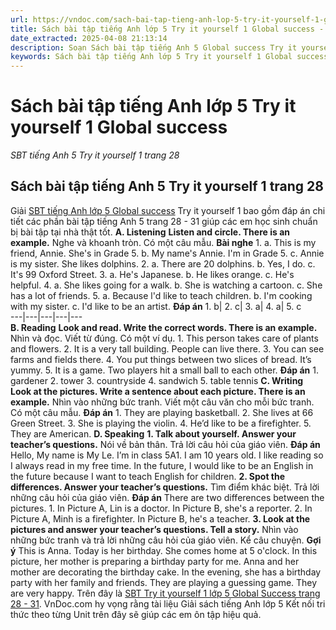```yaml
---
url: https://vndoc.com/sach-bai-tap-tieng-anh-lop-5-try-it-yourself-1-global-success-328701
title: Sách bài tập tiếng Anh lớp 5 Try it yourself 1 Global success - SBT tiếng Anh 5 Try it yourself 1 trang 28 - VnDoc.com
date_extracted: 2025-04-08 21:13:14
description: Soạn Sách bài tập tiếng Anh 5 Global success Try it yourself 1 trang 28 giúp các em dễ dàng chuẩn bị bài tập hiệu quả.
keywords: Sách bài tập tiếng Anh lớp 5 Try it yourself 1 Global success,Sách bài tập tiếng Anh 5 Try it yourself 1 Global success,Sách bài tập tiếng Anh lớp 5 Try it yourself 1,Sách bài tập tiếng Anh 5 Try it yourself 1,SBT tiếng Anh 5 Try it yourself 1 trang 28 31,sách bài tập tiếng anh lớp 5 Try it yourself 1 trang 28 31,sách bài tập tiếng anh lớp 5 global success Try it yourself 1,sách bài tập tiếng anh 5 global success Try it yourself 1
---
```


# Sách bài tập tiếng Anh lớp 5 Try it yourself 1 Global success
 _SBT tiếng Anh 5 Try it yourself 1 trang 28_
## Sách bài tập tiếng Anh 5 Try it yourself 1 trang 28
Giải [SBT tiếng Anh lớp 5 Global success](<https://vndoc.com/sach-bai-tap-tieng-anh-lop-5-global-success>) Try it yourself 1 bao gồm đáp án chi tiết các phần bài tập tiếng Anh 5 trang 28 - 31 giúp các em học sinh chuẩn bị bài tập tại nhà thật tốt.
**A. Listening**
**Listen and circle. There is an example.** Nghe và khoanh tròn. Có một câu mẫu.
**Bài nghe**
1.
a. This is my friend, Annie. She's in Grade 5.
b. My name's Annie. I'm in Grade 5.
c. Annie is my sister. She likes dolphins.
2.
a. There are 20 dolphins.
b. Yes, I do.
c. It's 99 Oxford Street.
3.
a. He's Japanese.
b. He likes orange.
c. He's helpful.
4.
a. She likes going for a walk.
b. She is watching a cartoon.
c. She has a lot of friends.
5.
a. Because l'd like to teach children.
b. I'm cooking with my sister.
c. I'd like to be an artist.
**Đáp án**
1\. b| 2\. c| 3\. a| 4\. a| 5\. c  
---|---|---|---|---  
**B. Reading**
**Look and read. Write the correct words. There is an example.** Nhìn và đọc. Viết từ đúng. Có một ví dụ.
1\. This person takes care of plants and flowers.
2\. It is a very tall building. People can live there.
3\. You can see farms and fields there.
4\. You put things between two slices of bread. It’s yummy.
5\. It is a game. Two players hit a small ball to each other.
**Đáp án**
1\. gardener
2\. tower
3\. countryside
4\. sandwich
5\. table tennis
**C. Writing**
**Look at the pictures. Write a sentence about each picture. There is an example.** Nhìn vào những bức tranh. Viết một câu văn cho mỗi bức tranh. Có một câu mẫu.
**Đáp án**
1\. They are playing basketball.
2\. She lives at 66 Green Street.
3\. She is playing the violin.
4\. He’d like to be a firefighter.
5\. They are American.
**D. Speaking**
**1\. Talk about yourself. Answer your teacher’s questions.** Nói về bản thân. Trả lời câu hỏi của giáo viên.
**Đáp án**
Hello, My name is My Le. I’m in class 5A1. I am 10 years old. I like reading so I always read in my free time. In the future, I would like to be an English in the future because I want to teach English for children.
**2\. Spot the differences. Answer your teacher’s questions.** Tìm điểm khác biệt. Trả lời những câu hỏi của giáo viên.
**Đáp án**
There are two differences between the pictures.
1\. In Picture A, Lin is a doctor.
In Picture B, she's a reporter.
2\. In Picture A, Minh is a firefighter.
In Picture B, he's a teacher.
**3\. Look at the pictures and answer your teacher’s questions. Tell a story.** Nhìn vào những bức tranh và trả lời những câu hỏi của giáo viên. Kể câu chuyện.
**Gợi ý**
This is Anna. Today is her birthday. She comes home at 5 o'clock. In this picture, her mother is preparing a birthday party for me. Anna and her mother are decorating the birthday cake. In the evening, she has a birthday party with her family and friends. They are playing a guessing game. They are very happy.
Trên đây là [SBT Try it yourself 1 lớp 5 Global Success trang 28 - 31](<https://vndoc.com/sach-bai-tap-tieng-anh-lop-5-try-it-yourself-1-global-success-328701>). VnDoc.com hy vọng rằng tài liệu Giải  sách tiếng Anh lớp 5 Kết nối tri thức theo từng Unit trên đây sẽ giúp các em ôn tập hiệu quả.
